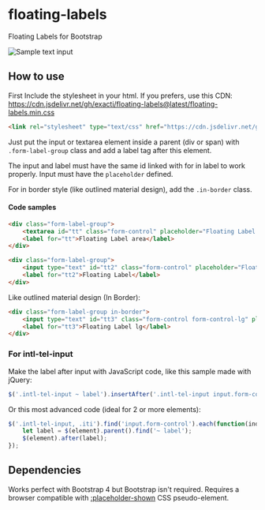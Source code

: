 # floating-labels
Floating Labels for Bootstrap

![Sample text input](https://i.imgur.com/zGK4SkX.png) 

## How to use

First Include the stylesheet in your html. If you prefers, use this CDN: https://cdn.jsdelivr.net/gh/exacti/floating-labels@latest/floating-labels.min.css
```html
<link rel="stylesheet" type="text/css" href="https://cdn.jsdelivr.net/gh/exacti/floating-labels@latest/floating-labels.min.css" media="screen">
```
Just put the input or textarea element inside a parent (div or span) with `.form-label-group` class and add a label tag after this element.

The input and label must have the same id linked with for in label to work properly. Input must have the `placeholder` defined.

For in border style (like outlined material design), add the `.in-border` class. 

#### Code samples

```html
<div class="form-label-group">
    <textarea id="tt" class="form-control" placeholder="Floating Label area" rows="4"></textarea>
    <label for="tt">Floating Label area</label>
</div>
```

```html
<div class="form-label-group">
    <input type="text" id="tt2" class="form-control" placeholder="Floating Label" />
    <label for="tt2">Floating Label</label>
</div>
```

Like outlined material design (In Border):
```html
<div class="form-label-group in-border">
    <input type="text" id="tt3" class="form-control form-control-lg" placeholder="Floating Label lg" />
    <label for="tt3">Floating Label lg</label>
</div>
```

### For intl-tel-input
Make the label after input with JavaScript code, like this sample made with jQuery:
```JavaScript
$('.intl-tel-input ~ label').insertAfter('.intl-tel-input input.form-control');
```

Or this most advanced code (ideal for 2 or more elements):
```JavaScript
$('.intl-tel-input, .iti').find('input.form-control').each(function(index, element) {
	let label = $(element).parent().find('~ label');
	$(element).after(label);
});
```

## Dependencies

Works perfect with Bootstrap 4 but Bootstrap isn't required. Requires a browser compatible with [:placeholder-shown](https://caniuse.com/#feat=css-placeholder-shown) CSS pseudo-element.
